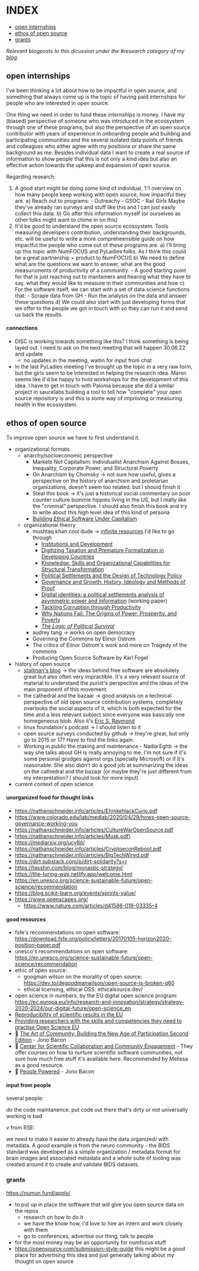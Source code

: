 # INDEX

* [open internships](open-internships)
* [ethos of open source](ethos-of-open-source)
* [grants](grants)

*Relevant blogposts to this dicussion under the #research category of my [blog](https://cyborgdream.github.io/categories/research/).*

## open internships

I've been thinking a lot about how to be impactful in open source, and something that always come up is the topic of having paid internships for people who are interested in open source.

One thing we need in order to fund these internships is money. I have my (biased) perspective of someone who was introduced in the ecossystem through one of these programs, but also the perspective of an open source contributor with years of experience in onboarding people and building and participating communities and the several isolated data points of friends and colleagues who either agree with my positions or share the same background as me.
Besides individual data I want to create a real source of information to show people that this is not only a kind idea but also an effective action towards the upkeep and expansion of open source.

Regarding research:

1) A good start might be doing some kind of individual, 1:1 overview on how many people keep working with open source, how impactful they are.
    a) Reach out to programs:
        - Outreachy
        - GSOC
        - Rail Girls
    Maybe they've already ran surveys and stuff like this and I can just easily collect this data.
    b) Go after this information myself (or ourselves as other folks might want to chime in on this)
2) It'd be good to understand the open source ecossystem. Tools measuring developers contribution, understanding their backgrounds, etc. will be useful to write a more compreheensible guide on how impactful the people who come out of these programs are.
    a) I'll bring up this topic with NumFOCUS and PyLadies folks. As I think this could be a great partnership + product to NumFOCUS
    b) We need to define what are the questions we want to answer, what are the good measuruments of productivity of a community.
        - A good starting point for that is just reaching out to mantainers and hearing what they have to say, what they would like to measure in their communities and how
    c) For the software itself, we can start with a set of data science functions that:
        - Scrape data from GH
        - Run the analysis on the data and answer these questions
    d) We could also start with just developing forms that we offer to the people we got in touch with so they can run it and send us back the results.

#### connections

- DISC is working towards something like this? I think something is being layed out. I need to ask on the next meeting that will happen 30.06.22 and update
    - no updates in the meeting, waitin for input from chat
- In the last PyLadies meeting I've brought up the topic in a very raw form, but the girls seem to be interested in helping the research idea. Maren seems like it'd be happy to hold workshops for the development of this idea. I have to get in touch with Paloma because she did a similar project in saucelabs building a tool to tell how "complete" your open source repository is and this is some way of improving or measuring health in the ecossystem.

## ethos of open source

To improve open source we have to first understand it.

- organizational formats
    - anarchy/socioeconomic perspective
        - Markets Not Capitalism: Individualist Anarchism Against Bosses, Inequality, Corporate Power, and Structural Poverty
        - On Anarchism by Chomsky -> not sure how useful, gives a perspective on the history of anarchism and proletarian organizations, doesn't seem too related. but I should finish it
        - Steal this book -> it's just a historical social commentary on poor counter culture bummie hippies living in the US, but I really like the "criminal" perspective. I should also finish this book and try to write about this high level idea of this kind of persona 
        - [Building Ethical Software Under Capitalism](https://archive.fosdem.org/2020/schedule/event/capitalismethicaloss/)
    - organizational theory
        - mushtaq khan cool dude -> [infinite resources](https://80000hours.org/podcast/episodes/mushtaq-khan-institutional-economics/) I'd like to go through
            -   [Institutions and Development](https://eprints.soas.ac.uk/31595/)
            -   [Digitizing Taxation and Premature Formalization in Developing Countries](https://eprints.soas.ac.uk/35296/)
            -   [Knowledge, Skills and Organizational Capabilities for Structural Transformation](https://eprints.soas.ac.uk/25971/)
            -   [Political Settlements and the Design of Technology Policy](https://eprints.soas.ac.uk/17297/)
            -   [Governance and Growth: History, Ideology and Methods of Proof](https://eprints.soas.ac.uk/17299/)
            -   [Digital identities: a political settlements analysis of asymmetric power and information](https://eprints.soas.ac.uk/32531/) (working paper)
            -   [Tackling Corruption through Productivity](https://theknowshow.net/2021/03/16/tackling-corruption-through-productivity/)
            -   [Why Nations Fail: The Origins of Power, Prosperity, and Poverty](https://www.penguinrandomhouse.com/books/205014/why-nations-fail-by-daron-acemoglu-and-james-a-robinson/)
            -   [_The Logic of Political Survival_](https://mitpress.mit.edu/books/logic-political-survival)
        - audrey tang -> works on open democracy
        - Governing the Commons by Elinor Ostrom
        - The critics of Elinor Ostrom's work and more on Tragedy of the commons
        - Producing Open Source Software by Karl Fogel
- history of open source
    - [stallman's blog](https://stallman.org/) -> the ideas behind free software are absolutely great but also often very impractible. It's a very relevant source of material to understand the purist's perspective and the ideas of the main proponent of this movement.
    - the cathedral and the bazaar -> good analysis on a technical perspective of old open source contribution systems, completely overlooks the social aspects of it, which is both expected for the time and a less relevant subject since everyone was basically one homegeneous blob. Also it's [Eric S. Raymond](http://www.catb.org/~esr/personal.html)
    - linux foundation's podcast -> I should listen to it
    - open source surveys conducted by github -> they're great, but only go to 2015 or 17? Have to find the links again.
    - Working in public the making and maintenance - Nadia Eghb -> the way she talks about GH is really annoying to me, I'm not sure if it's some personal grudges against orgs (specially Microsoft) or if it's reasonable. She also didn't do a good job at summarizing the ideas on the cathedral and the bazaar (or maybe they're just different from my interpretation? I should look for more input)
- current context of open science
  
#### unorganized food for thought links

- https://nathanschneider.info/articles/EhmkeHackCurio.pdf
- https://www.colorado.edu/lab/medlab/2020/04/29/hows-open-source-governance-working-you
- https://nathanschneider.info/articles/CultureWarOpenSource.pdf
- https://nathanschneider.info/articles/Musk.pdf\
- https://mediarxiv.org/ucy8n/
- https://nathanschneider.info/articles/CryptoeconReboot.pdf
- https://nathanschneider.info/articles/BigTechWired.pdf
- https://dirt.substack.com/p/dirt-solidarity?s=r
- https://tasshin.com/blog/monastic-strategy/
- https://the-turing-way.netlify.app/welcome.html
- https://en.unesco.org/science-sustainable-future/open-science/recommendation
- https://blog.scikit-learn.org/events/sprints-value/
- https://www.openscapes.org/
    -  https://www.nature.com/articles/d41586-019-03335-4

#### good resources

- fsfe's recommendations on open software: https://download.fsfe.org/policy/letters/20170105-horizon2020-position-paper.pdf
- unesco's recommendations on open software: https://en.unesco.org/science-sustainable-future/open-science/recommendation
- ethic of open source:
    - googman wilson on the morality of open source: https://dev.to/degoodmanwilson/open-source-is-broken-g60 
    - ethical licensing, ethical OSS: ethicalsource.dev/
- open science in numbers, by the EU digital open science program: https://ec.europa.eu/info/research-and-innovation/strategy/strategy-2020-2024/our-digital-future/open-science_en
- [Reproducibility of scientific results in the EU](https://op.europa.eu/o/opportal-service/download-handler?identifier=6bc538ad-344f-11eb-b27b-01aa75ed71a1&format=pdf&language=en&productionSystem=cellar&part=)
- [Providing researchers with the skills and competencies they need to practise Open Science EU](https://op.europa.eu/en/publication-detail/-/publication/3b4e1847-c9ca-11e7-8e69-01aa75ed71a1/language-en/format-PDF/source-172515559)
- 📙 [The Art of Community: Building the New Age of Participation Second Edition](https://www.amazon.com/gp/product/1449312063/ref=as_li_qf_sp_asin_tl?ie=UTF8&tag=jobaho-20&linkCode=as2&camp=1789&creative=9325&creativeASIN=1449312063) - Jono Bacon
- 👥 [Center for Scientific Collaboration and Community Engagement](https://www.cscce.org/) - They offer courses on how to nurture scientific software communities, not sure how much free stuff it's available here. Recommended by Melissa as a good resource.
- 📙 [People Powered](https://stage.jonobacon.com/books/peoplepowered/) - Jono Bacon

#### input from people

several people:

do the code maintanence. put code out there that's dirty or not universally working is bad

v from RSE:

we need to make it easier to already have the data organized/ with metadata. A good example is from  the neuro community - the BIDS standard was developed as a simple organization / metadata format for brain images and associated metadata and a whole suite of tooling was created around it to create and validate BIDS datasets.

### grants

https://numun.fund/apply/
- to put up in place the software that will give you open source data on the repos
    - research on how to do it
    - we have the know how, i'd love to hire an intern and work closely with them
    - go to conferences, advertise our thing, talk to people
- for the most money may be an opportunity for numfocus stuff
- https://opensource.com/submission-style-guide this might be a good place for advertising this idea and just generally talking about my thought on open source 
